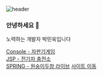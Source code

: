 ![header](https://capsule-render.vercel.app/api?type=wave&color=auto&height=300&section=header&text=Welcome%&fontSize=90)

### 안녕하세요 👋
노력하는 개발자 박민욱입니다 


<a href="https://github.com/Chaews/Java_console_Vendingmachinegame"> Console - 자판기게임</a><br>
<a href="https://github.com/pmw0303/ElectricCar-">JSP - 전기차 충전소</a><br>
<a href="https://github.com/godoklife/Monkey">SPRING - 원숭이두창 라이브</a> <a href="http://monkeypoxlive.kr">사이트 이동</a>

<!--
**pmw0303/pmw0303** is a ✨ _special_ ✨ repository because its `README.md` (this file) appears on your GitHub profile.

Here are some ideas to get you started:

- 🔭 I’m currently working on ...
- 🌱 I’m currently learning ...
- 👯 I’m looking to collaborate on ...
- 🤔 I’m looking for help with ...
- 💬 Ask me about ...
- 📫 How to reach me: ...
- 😄 Pronouns: ...
- ⚡ Fun fact: ...
-->
